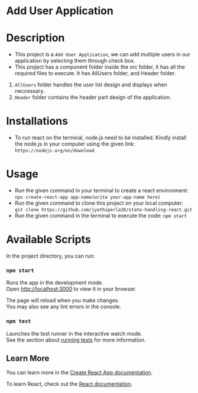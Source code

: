 # Add User Application

# Description
* This project is a `Add User Application`, we can add multiple users in our application by selecting them through check box.
* This project has a component folder inside the src folder, it has all the required files to execute. It has AllUsers folder, and Header folder.
1. `AllUsers` folder handles the user list design and displays when neccessary.
2. `Header` folder contains the header part design of the application.

# Installations
* To run react on the terminal, node.js need to be installed. Kindly install the node.js in your computer using the given link: `https://nodejs.org/en/download`

# Usage
* Run the given command in your terminal to create a react environment: `npx create-react-app app-name(write your-app-name here)`
* Run the given command to clone this project on your local computer: `git clone https://github.com/jyothiperla26/state-handling-react.git`
* Run the given command in the terminal to execute the code: `npm start`

# Available Scripts

In the project directory, you can run:

### `npm start`

Runs the app in the development mode.\
Open [http://localhost:3000](http://localhost:3000) to view it in your browser.

The page will reload when you make changes.\
You may also see any lint errors in the console.

### `npm test`

Launches the test runner in the interactive watch mode.\
See the section about [running tests](https://facebook.github.io/create-react-app/docs/running-tests) for more information.


## Learn More

You can learn more in the [Create React App documentation](https://facebook.github.io/create-react-app/docs/getting-started).

To learn React, check out the [React documentation](https://reactjs.org/).

